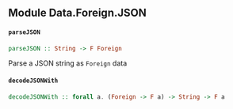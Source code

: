 ## Module Data.Foreign.JSON

#### `parseJSON`

``` purescript
parseJSON :: String -> F Foreign
```

Parse a JSON string as `Foreign` data

#### `decodeJSONWith`

``` purescript
decodeJSONWith :: forall a. (Foreign -> F a) -> String -> F a
```



